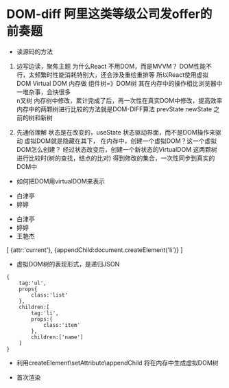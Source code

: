 # DOM-diff 阿里这类等级公司发offer的前奏题
- 读源码的方法
1. 边写边读，聚焦主题
    为什么React 不用DOM，而是MVVM？
    DOM性能不行，太频繁时性能消耗特别大，还会涉及重绘重排等
    所以React使用虚拟DOM Virtual DOM 内存做
    组件树=》DOM树 其在内存中的操作相比浏览器中一堆杂事，会快很多   
    n叉树 内存树中修改，累计完成了后，再一次性在真实DOM中修改，提高效率
    内存中的两颗树进行比较的方法就是DOM-DIFF算法 prevState newState 之前的树和新树

2. 先通俗理解
    状态是在改变的，useState 状态驱动界面，而不是DOM操作来驱动
    虚拟DOM就是隐藏在其下，
    在内存中，创建一个虚拟DOM？这一个虚拟DOM怎么创建？
    经过状态改变后，创建一个新状态的VirtualDOM
    这两颗树进行比较时(树的查找，结点的比对)
    得到修改的集合，一次性同步到真实的DOM中

- 如何把DOM用virtualDOM来表示
<ul>
    <li class="item">白津亭</li>
    <li class="item">婷婷</li>
</ul>

<ul>
    <li class="item current">白津亭</li>
    <li class="item">婷婷</li>
    <li>王艳杰</li>
</ul>

[
    {attr:'current'},
    {appendChild:document.createElement('li')}
]

- 虚拟DOM树的表现形式，是递归JSON
```
{
    tag:'ul',
    props{
        class:'list'
    },
    children:[
        tag:'li',
        props:{
            class:'item'
        },
        children:['name']
    ]
}
```

- 利用createElement\setAttribute\appendChild
  将在内存中生成虚拟DOM树

- 首次渲染
